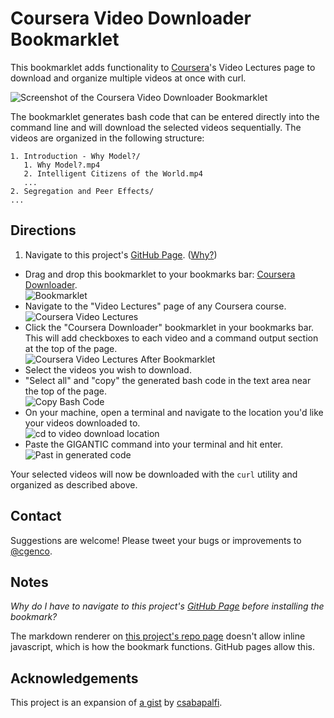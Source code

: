 <style>
  img{display:block;}
.done{
  text-decoration: line-through;
}
</style>

# Coursera Video Downloader Bookmarklet

This bookmarklet adds functionality to [Coursera](http://coursera.org)'s Video Lectures page to download and organize multiple videos at once with curl.

 ![Screenshot of the Coursera Video Downloader Bookmarklet](https://github.com/christiangenco/Coursera-Video-Downloader-Bookmarklet/raw/master/screenshots/coursera_videos_after_bookmarklet.png)

The bookmarklet generates bash code that can be entered directly into the command line and will download the selected videos sequentially. The videos are organized in the following structure:

    1. Introduction - Why Model?/
       1. Why Model?.mp4
       2. Intelligent Citizens of the World.mp4
       ...
    2. Segregation and Peer Effects/
    ...

## Directions

1. <span id="step1" class="">Navigate to this project's [GitHub Page](http://christiangenco.github.com/Coursera-Video-Downloader-Bookmarklet#step2). ([Why?](#why_github_pages))</span>
* <a name="step2"></a>Drag and drop this bookmarklet to your bookmarks bar: <a href="javascript:((function()%7Bvar%20s%3Ddocument.createElement('script')%3Bs.setAttribute('type'%2C'text%2Fjavascript')%3Bs.setAttribute('charset'%2C'UTF-8')%3Bs.setAttribute('src'%2C%22https%3A%2F%2Fraw.github.com%2Fchristiangenco%2FCoursera-Video-Downloader-Bookmarklet%2Fmaster%2Fcoursera_downloader.js%22)%3Bdocument.documentElement.appendChild(s)%3B%7D)())">Coursera Downloader</a>.
   ![Bookmarklet](https://github.com/christiangenco/Coursera-Video-Downloader-Bookmarklet/raw/master/screenshots/bookmarklet.png)
* Navigate to the "Video Lectures" page of any Coursera course.
  ![Coursera Video Lectures](https://github.com/christiangenco/Coursera-Video-Downloader-Bookmarklet/raw/master/screenshots/coursera_videos_page.png)
* Click the "Coursera Downloader" bookmarklet in your bookmarks bar. This will add checkboxes to each video and a command output section at the top of the page.
  ![Coursera Video Lectures After Bookmarklet](https://github.com/christiangenco/Coursera-Video-Downloader-Bookmarklet/raw/master/screenshots/coursera_videos_after_bookmarklet.png)
* Select the videos you wish to download.
* "Select all" and "copy" the generated bash code in the text area near the top of the page.
  ![Copy Bash Code](https://github.com/christiangenco/Coursera-Video-Downloader-Bookmarklet/raw/master/screenshots/copy_code.png)
* On your machine, open a terminal and navigate to the location you'd like your videos downloaded to.
  ![cd to video download location](https://github.com/christiangenco/Coursera-Video-Downloader-Bookmarklet/raw/master/screenshots/cd_to_folder.png)
* Paste the GIGANTIC command into your terminal and hit enter.
  ![Past in generated code](https://github.com/christiangenco/Coursera-Video-Downloader-Bookmarklet/raw/master/screenshots/terminal.png)

Your selected videos will now be downloaded with the `curl` utility and organized as described above.

## Contact

Suggestions are welcome! Please tweet your bugs or improvements to [@cgenco](http://twitter.com/cgenco).

## Notes

<a name="why_github_pages"></a>*Why do I have to navigate to this project's [GitHub Page](http://christiangenco.github.com/Coursera-Video-Downloader-Bookmarklet) before installing the bookmark?*

The markdown renderer on [this project's repo page](https://github.com/christiangenco/Coursera-Video-Downloader-Bookmarklet) doesn't allow inline javascript, which is how the bookmark functions. GitHub pages allow this.

## Acknowledgements

This project is an expansion of [a gist](https://gist.github.com/1989008) by [csabapalfi](https://gist.github.com/csabapalfi).


<script type="text/javascript">
var e = document.getElementById("step1");
e.setAttribute("class", "done"); //For Most Browsers
e.setAttribute("className", "done"); //For IE; harmless to other browsers.
</script>

<!-- <a href="https://github.com/christiangenco/Coursera-Video-Downloader-Bookmarklet"><img style="position: absolute; top: 0; right: 0; border: 0;" src="http://s3.amazonaws.com/github/ribbons/forkme_right_darkblue_121621.png" alt="Fork me on GitHub" /></a>

  <div id="container">

    <div class="download">
      <a href="https://github.com/christiangenco/Coursera-Video-Downloader-Bookmarklet/zipball/master">
        <img border="0" width="90" src="https://github.com/images/modules/download/zip.png"></a>
      <a href="https://github.com/christiangenco/Coursera-Video-Downloader-Bookmarklet/tarball/master">
        <img border="0" width="90" src="https://github.com/images/modules/download/tar.png"></a>
    </div>

          get the source code on GitHub : <a href="https://github.com/christiangenco/Coursera-Video-Downloader-Bookmarklet">christiangenco/Coursera-Video-Downloader-Bookmarklet</a>

 -->


